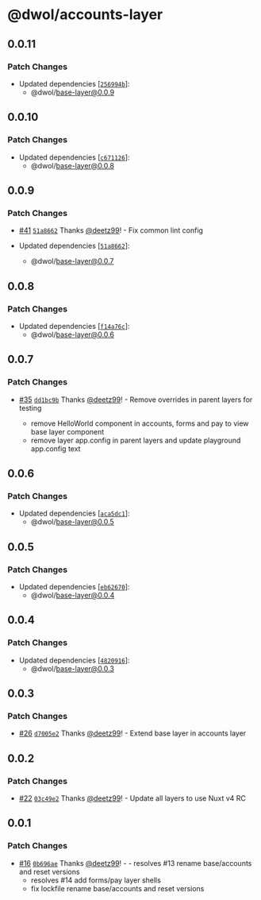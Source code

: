 # @dwol/accounts-layer

## 0.0.11

### Patch Changes

- Updated dependencies [[`256994b`](https://github.com/deetz99/nuxt-layers-monorepo/commit/256994bedbdbad856e584e9d01cd44c2a610b163)]:
  - @dwol/base-layer@0.0.9

## 0.0.10

### Patch Changes

- Updated dependencies [[`c671126`](https://github.com/deetz99/nuxt-layers-monorepo/commit/c671126186a281ae1d335417265c8e3a98cc2a5d)]:
  - @dwol/base-layer@0.0.8

## 0.0.9

### Patch Changes

- [#41](https://github.com/deetz99/nuxt-layers-monorepo/pull/41) [`51a8662`](https://github.com/deetz99/nuxt-layers-monorepo/commit/51a866279374fa834309f1d7f1cf21283325015e) Thanks [@deetz99](https://github.com/deetz99)! - Fix common lint config

- Updated dependencies [[`51a8662`](https://github.com/deetz99/nuxt-layers-monorepo/commit/51a866279374fa834309f1d7f1cf21283325015e)]:
  - @dwol/base-layer@0.0.7

## 0.0.8

### Patch Changes

- Updated dependencies [[`f14a76c`](https://github.com/deetz99/nuxt-layers-monorepo/commit/f14a76cfc3a01dfe61853674861b934fb84b47bb)]:
  - @dwol/base-layer@0.0.6

## 0.0.7

### Patch Changes

- [#35](https://github.com/deetz99/nuxt-layers-monorepo/pull/35) [`dd1bc9b`](https://github.com/deetz99/nuxt-layers-monorepo/commit/dd1bc9b7a72d577de407f80c783c9129b8dcd3a5) Thanks [@deetz99](https://github.com/deetz99)! - Remove overrides in parent layers for testing

  - remove HelloWorld component in accounts, forms and pay to view base layer component
  - remove layer app.config in parent layers and update playground app.config text

## 0.0.6

### Patch Changes

- Updated dependencies [[`aca5dc1`](https://github.com/deetz99/nuxt-layers-monorepo/commit/aca5dc1c647e569feecaade46d6fde6ca665693a)]:
  - @dwol/base-layer@0.0.5

## 0.0.5

### Patch Changes

- Updated dependencies [[`eb62670`](https://github.com/deetz99/nuxt-layers-monorepo/commit/eb6267026a52da70ff1797d40f43b5cee904583e)]:
  - @dwol/base-layer@0.0.4

## 0.0.4

### Patch Changes

- Updated dependencies [[`4820916`](https://github.com/deetz99/nuxt-layers-monorepo/commit/48209161552af3dd0b6e2ed8c401c8df555b62aa)]:
  - @dwol/base-layer@0.0.3

## 0.0.3

### Patch Changes

- [#26](https://github.com/deetz99/nuxt-layers-monorepo/pull/26) [`d7005e2`](https://github.com/deetz99/nuxt-layers-monorepo/commit/d7005e29f163d9573c6eec099eab187dbd90feba) Thanks [@deetz99](https://github.com/deetz99)! - Extend base layer in accounts layer

## 0.0.2

### Patch Changes

- [#22](https://github.com/deetz99/nuxt-layers-monorepo/pull/22) [`03c49e2`](https://github.com/deetz99/nuxt-layers-monorepo/commit/03c49e26d8ab3dbd3b5665d1854d3e1d6e98bf5a) Thanks [@deetz99](https://github.com/deetz99)! - Update all layers to use Nuxt v4 RC

## 0.0.1

### Patch Changes

- [#16](https://github.com/deetz99/nuxt-layers-monorepo/pull/16) [`0b696ae`](https://github.com/deetz99/nuxt-layers-monorepo/commit/0b696ae118eced94af11b141725703eb83c1bc2b) Thanks [@deetz99](https://github.com/deetz99)! - - resolves #13 rename base/accounts and reset versions
  - resolves #14 add forms/pay layer shells
  - fix lockfile rename base/accounts and reset versions
